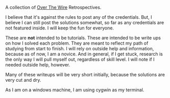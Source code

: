 A collection of [Over The Wire](https://overthewire.org/wargames/) Retrospectives.

I believe that it's against the rules to post any of the credentials. But, I believe I can still post the solutions somewhat, so far as any credentials are not featured inside. I will keep the fun for everyone.

These are **not** intended to be tutorials. These are intended to be write ups on how I solved each problem. They are meant to reflect my path of studying from start to finish. I will rely on outside help and information, because as of now, I am a novice. And in general, if I get stuck, research is the only way I will pull myself out, regardless of skill level. I will note if I needed outside help, however.

Many of these writeups will be very short initially, because the solutions are very cut and dry.

As I am on a windows machine, I am using cygwin as my terminal.
